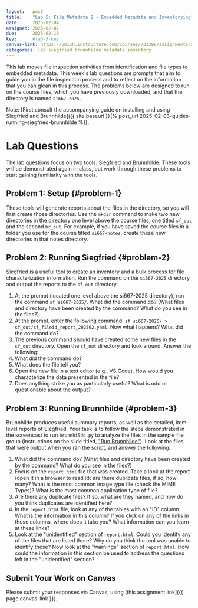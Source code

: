 ```yaml
---
layout:   post
title:    "Lab 5: File Metadata 2 - Embedded Metadata and Inventorying"
date:     2025-02-04
assigned: 2025-02-07
due:      2025-02-13
key:      #lab-5-key
canvas-link: https://umich.instructure.com/courses/733396/assignments/2649542
categories: lab siegfried brunnhilde metadata inventory
---
```


This lab moves file inspection activities from identification and file types to embedded metadata. This week's lab questions are prompts that aim to guide you in the file inspection process and to reflect on the information that you can glean in this process. The problems below are designed to run on the course files, which you have previously downloaded, and that the directory is named `si667-2025`.

Note: [First consult the accompanying guide on installing and using Siegfried and Brunnhilde]({{ site.baseurl }}{% post_url 2025-02-03-guides-running-siegfried-brunnhilde %}).

# Lab Questions

The lab questions focus on two tools: Siegfried and Brunnhilde. These tools will be demonstrated again in class, but work through these problems to start gaining familiarity with the tools.

## Problem 1: Setup {#problem-1}

These tools will generate reports about the files in the directory, so you will first create those directories. Use the `mkdir` command to make two new directories in the directory one level above the course files, one titled `sf_out` and the second `br_out`. For example, if you have saved the course files in a folder you use for the course titled `si667-notes`, create these new directories in that notes directory.

## Problem 2: Running Siegfried {#problem-2}

Siegfried is a useful tool to create an inventory and a bulk process for file characterization information. Run the command on the `si667-2025` directory and output the reports to the `sf_out` directory.

1. At the prompt (located one level above the si667-2025 directory), run the command `sf si667-2025/`. What did the command do? (What files and directory have been created by the command? What do you see in the files?)
2. At the prompt, enter the following command: `sf si667-2025/ > sf_out/sf_fileid_report_202502.yaml`. Now what happens? What did the command do?
3. The previous command should have created some new files in the `sf_out` directory. Open the `sf_out` directory and look around. Answer the following:
  1. What did the command do?
  2. What does the file tell you?
  3. Open the new file in a text editor (e.g., VS Code). How would you characterize the data presented in the file?
  4. Does anything strike you as particularly useful? What is odd or questionable about the output?

## Problem 3: Running Brunnhilde {#problem-3}

Brunnhilde produces useful summary reports, as well as the detailed, item-level reports of Siegfried. Your task is to follow the steps demonstrated in the screencast to run `brunnhilde.py` to analyze the files in the sample file group (instructions on the slide titled, ["Run Brunnhilde"](https://docs.google.com/presentation/d/1MGSl026DkESWXIOaCNw8tLdZCVhv5Iq1i_WNfGFPxjU/edit?usp=sharing)). Look at the files that were output when you ran the script, and answer the following:
  1. What did the command do? (What files and directory have been created by the command? What do you see in the files?)
  2. Focus on the `report.html` file that was created. Take a look at the report (open it in a browser to read it): are there duplicate files, if so, how many? What is the most common image type file (check the MIME Types)? What is the most common application type of file?
  3. Are there any duplicate files? If so, what are they named, and how do you think duplicates are identified here?
  4. In the `report.html` file, look at any of the tables with an "ID" column. What is the information in this column? If you click on any of the links in these columns, where does it take you? What information can you learn at these links?
  5. Look at the "unidentified" section of `report.html`. Could you identify any of the files that are listed there? Why do you think the tool was unable to identify these? Now look at the "warnings" section of `report.html`. How could the information in this section be used to address the questions left in the "unidentified" section?

## Submit Your Work on Canvas

Please submit your responses via Canvas, using [this assignment link]({{ page.canvas-link }}).
